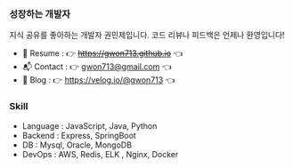 ### 성장하는 개발자
지식 공유를 좋아하는 개발자 권민제입니다.
코드 리뷰나 피드백은 언제나 환영입니다!

- 📑 Resume : 👉 ~~https://gwon713.github.io~~ 👈
- 📬 Contact : 👉 gwon713@gmail.com 👈
- 📖 Blog : 👉 https://velog.io/@gwon713 👈

### Skill 
- Language : JavaScript, Java, Python
- Backend : Express, SpringBoot
- DB : Mysql, Oracle, MongoDB
- DevOps : AWS, Redis, ELK , Nginx, Docker
